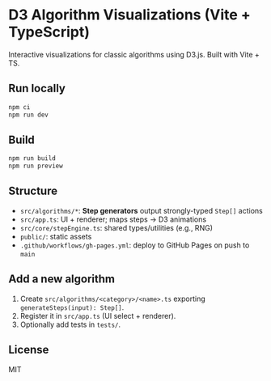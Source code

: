 # D3 Algorithm Visualizations (Vite + TypeScript)

Interactive visualizations for classic algorithms using D3.js. Built with Vite + TS.

## Run locally
```bash
npm ci
npm run dev
```

## Build
```bash
npm run build
npm run preview
```

## Structure
- `src/algorithms/*`: **Step generators** output strongly-typed `Step[]` actions
- `src/app.ts`: UI + renderer; maps steps → D3 animations
- `src/core/stepEngine.ts`: shared types/utilities (e.g., RNG)
- `public/`: static assets
- `.github/workflows/gh-pages.yml`: deploy to GitHub Pages on push to `main`

## Add a new algorithm
1. Create `src/algorithms/<category>/<name>.ts` exporting `generateSteps(input): Step[]`.
2. Register it in `src/app.ts` (UI select + renderer).
3. Optionally add tests in `tests/`.

## License
MIT
